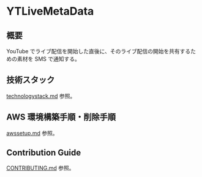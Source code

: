 # YTLiveMetaData

## 概要

YouTube でライブ配信を開始した直後に、そのライブ配信の開始を共有するための素材を SMS で通知する。

## 技術スタック

[technologystack.md](technologystack.md) 参照。

## AWS 環境構築手順・削除手順

[awssetup.md](awssetup.md) 参照。

## Contribution Guide

[CONTRIBUTING.md](CONTRIBUTING.md) 参照。

